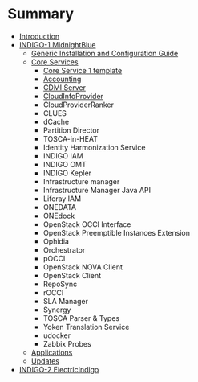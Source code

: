 # Summary

* [Introduction](README.md)
* [INDIGO-1 MidnightBlue](chapter1.md)
   * [Generic Installation and Configuration Guide](generic_installation_and_configuration_guide_1.md)
   * [Core Services](core_services_indigo1.md)
       * [Core Service 1 template](core_service_1_template.md)
       * [Accounting](indigo1/accounting1.md)
       * [CDMI Server](indigo1/cdmi1.md)
       * [CloudInfoProvider](indigo1/cip1.md)
       * CloudProviderRanker
       * CLUES
       * dCache
       * Partition Director
       * TOSCA-in-HEAT
       * Identity Harmonization Service
       * INDIGO IAM
       * INDIGO OMT
       * INDIGO Kepler
       * Infrastructure manager
       * Infrastructure Manager Java API
       * Liferay IAM
       * ONEDATA
       * ONEdock
       * OpenStack OCCI Interface
       * OpenStack Preemptible Instances Extension
       * Ophidia
       * Orchestrator
       * pOCCI
       * OpenStack NOVA Client
       * OpenStack Client
       * RepoSync
       * rOCCI
       * SLA Manager
       * Synergy
       * TOSCA Parser & Types
       * Yoken Translation Service
       * udocker
       * Zabbix Probes
   * [Applications](applications_indigo1.md)
   * [Updates](updates_indigo1.md)
* [INDIGO-2 ElectricIndigo](chapter2.md)

